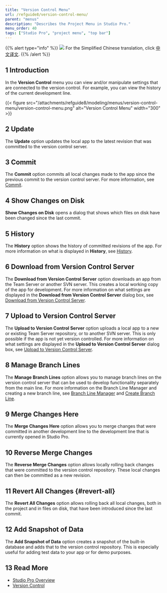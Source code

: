 ```yaml
---
title: "Version Control Menu"
url: /refguide8/version-control-menu/
parent: "menus"
description: "Describes the Project Menu in Studio Pro."
menu_order: 40
tags: ["Studio Pro", "project menu", "top bar"]
---
```


{{% alert type="info" %}}
<img src="attachments/chinese-translation/china.png" style="display: inline-block; margin: 0" /> For the Simplified Chinese translation, click [中文译文](https://cdn.mendix.tencent-cloud.com/documentation/refguide8/version-control-menu.pdf).
{{% /alert %}}

## 1 Introduction

In the **Version Control** menu you can view and/or manipulate settings that are connected to the version control. For example, you can view the history of the current development line.

{{< figure src="/attachments/refguide8/modeling/menus/version-control-menu/version-control-menu.png" alt="Version Control Menu"   width="300"  >}}

## 2 Update

The **Update** option updates the local app to the latest revision that was committed to the version control server.

## 3 Commit

The **Commit** option commits all local changes made to the app since the previous commit to the version control server. For more information, see [Commit](/refguide8/commit-dialog/).

## 4 Show Changes on Disk

**Show Changes on Disk** opens a dialog that shows which files on disk have been changed since the last commit.  

## 5 History

The **History** option shows the history of committed revisions of the app. For more information on what is displayed in **History**, see [History](/refguide8/history-dialog/).

## 6 Download from Version Control Server

The **Download from Version Control Server** option downloads an app from the Team Server or another SVN server. This creates a local working copy of the app for development. For more information on what settings are displayed in the **Download from Version Control Server** dialog box, see [Download from Version Control Server](/refguide8/download-from-version-control-dialog/).

## 7 Upload to Version Control Server

The **Upload to Version Control Server** option uploads a local app to a new or existing Team Server repository, or to another SVN server. This is only possible if the app is not yet version controlled. For more information on what settings are displayed in the **Upload to Version Control Server** dialog box, see [Upload to Version Control Server](/refguide8/upload-to-version-control-dialog/).

## 8 Manage Branch Lines

The **Manage Branch Lines** option allows you to manage branch lines on the version control server that can be used to develop functionality separately from the main line. For more information on the Branch Line Manager and creating a new branch line, see [Branch Line Manager](/refguide8/branch-line-manager-dialog/) and [Create Branch Line](/refguide8/create-branch-line-dialog/). 

## 9 Merge Changes Here

The **Merge Changes Here** option allows you to merge changes that were committed in another development line to the development line that is currently opened in Studio Pro.

## 10 Reverse Merge Changes

The **Reverse Merge Changes** option allows locally rolling back changes that were committed to the version control repository. These local changes can then be committed as a new revision.

## 11 Revert All Changes {#revert-all}

The **Revert All Changes** option allows rolling back all local changes, both in the project and in files on disk, that have been introduced since the last commit.

## 12 Add Snapshot of Data

The **Add Snapshot of Data** option creates a snapshot of the built-in database and adds that to the version control repository. This is especially useful for adding test data to your app or for demo purposes.

## 13 Read More

* [Studio Pro Overview](/refguide8/studio-pro-overview/)
* [Version Control](/refguide8/version-control/)
